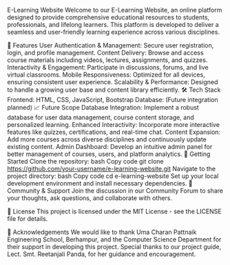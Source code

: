 E-Learning Website
Welcome to our E-Learning Website, an online platform designed to provide comprehensive educational resources to students, professionals, and lifelong learners. This platform is developed to deliver a seamless and user-friendly learning experience across various disciplines.

🌟 Features
User Authentication & Management: Secure user registration, login, and profile management.
Content Delivery: Browse and access course materials including videos, lectures, assignments, and quizzes.
Interactivity & Engagement: Participate in discussions, forums, and live virtual classrooms.
Mobile Responsiveness: Optimized for all devices, ensuring consistent user experience.
Scalability & Performance: Designed to handle a growing user base and content library efficiently.
🛠️ Tech Stack
Frontend: HTML, CSS, JavaScript, Bootstrap
Database: (Future integration planned)
📈 Future Scope
Database Integration: Implement a robust database for user data management, course content storage, and personalized learning.
Enhanced Interactivity: Incorporate more interactive features like quizzes, certifications, and real-time chat.
Content Expansion: Add more courses across diverse disciplines and continuously update existing content.
Admin Dashboard: Develop an intuitive admin panel for better management of courses, users, and platform analytics.
🚀 Getting Started
Clone the repository:
bash
Copy code
git clone https://github.com/your-username/e-learning-website.git
Navigate to the project directory:
bash
Copy code
cd e-learning-website
Set up your local development environment and install necessary dependencies.
💬 Community & Support
Join the discussion in our Community Forum to share your thoughts, ask questions, and collaborate with others.

📄 License
This project is licensed under the MIT License - see the LICENSE file for details.

👏 Acknowledgements
We would like to thank Uma Charan Pattnaik Engineering School, Berhampur, and the Computer Science Department for their support in developing this project. Special thanks to our project guide, Lect. Smt. Reetanjali Panda, for her guidance and encouragement.
